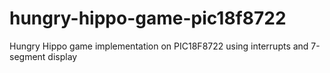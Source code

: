 # hungry-hippo-game-pic18f8722
Hungry Hippo game implementation on PIC18F8722 using interrupts and 7-segment display
